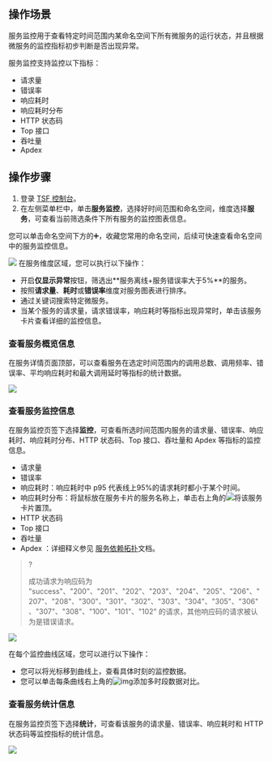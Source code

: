## 操作场景

服务监控用于查看特定时间范围内某命名空间下所有微服务的运行状态，并且根据微服务的监控指标初步判断是否出现异常。

服务监控支持监控以下指标：

- 请求量
- 错误率
- 响应耗时
- 响应耗时分布
- HTTP 状态码
- Top 接口
- 吞吐量
- Apdex 



## 操作步骤

1. 登录 [TSF 控制台](https://console.cloud.tencent.com/tsf/index)。
2. 在左侧菜单栏中，单击**服务监控**，选择好时间范围和命名空间，维度选择**服务**，可查看当前筛选条件下所有服务的监控图表信息。
<dx-alert infotype="explain" title="">
您可以单击命名空间下方的➕，收藏您常用的命名空间，后续可快速查看命名空间中的服务监控信息。
</dx-alert>

![](https://qcloudimg.tencent-cloud.cn/raw/061c89b6a19c1d96baa8ddf329b7ca3d.png)
在服务维度区域，您可以执行以下操作：
 - 开启**仅显示异常**按钮，筛选出**服务离线+服务错误率大于5%**的服务。
 - 按照**请求量**、**耗时**或**错误率**维度对服务图表进行排序。
 - 通过关键词搜索特定微服务。
 - 当某个服务的请求量，请求错误率，响应耗时等指标出现异常时，单击该服务卡片查看详细的监控信息。

  



### 查看服务概览信息

在服务详情页面顶部，可以查看服务在选定时间范围内的调用总数、调用频率、错误率、平均响应耗时和最大调用延时等指标的统计数据。

![](https://qcloudimg.tencent-cloud.cn/raw/d2b59de906012a9c768de4cc197608f6.png)

### 查看服务监控信息

在服务监控页签下选择**监控**，可查看所选时间范围内服务的请求量、错误率、响应耗时、响应耗时分布、HTTP 状态码、Top 接口、吞吐量和 Apdex 等指标的监控信息。

- 请求量
- 错误率
- 响应耗时：响应耗时中 p95 代表线上95%的请求耗时都小于某个时间。
- 响应耗时分布：将鼠标放在服务卡片的服务名称上，单击右上角的![](https://qcloudimg.tencent-cloud.cn/raw/6bc0a1003da8cb84026fa5ce8b7e2f11.png)将该服务卡片置顶。
- HTTP 状态码
- Top 接口
- 吞吐量
- Apdex ：详细释义参见 [服务依赖拓扑](https://cloud.tencent.com/document/product/649/15544#.E5.8F.AF.E8.A7.86.E5.8C.96.E5.8F.82.E8.80.83)文档。
> ?
>
> 成功请求为响应码为 "success"、"200"、"201"、"202"、"203"、"204"、"205"、"206"、"207"、"208"、"300"、"301"、"302"、"303"、"304"、"305"、"306"、"307"、"308"、"100"、"101"、"102" 的请求，其他响应码的请求被认为是错误请求。
> 
![](https://qcloudimg.tencent-cloud.cn/raw/acbcb92d57114f4f0496ab368948e6ba.png)

在每个监控曲线区域，您可以进行以下操作：
- 您可以将光标移到曲线上，查看具体时刻的监控数据。
- 您可以单击每条曲线右上角的![img](https://main.qcloudimg.com/raw/7d2ae79ec8e992ec9252d909e74423e9.png)添加多时段数据对比。

### 查看服务统计信息

在服务监控页签下选择**统计**，可查看该服务的请求量、错误率、响应耗时和 HTTP 状态码等监控指标的统计信息。

![](https://main.qcloudimg.com/raw/f03c0fcab5ae09703aa47764580253d9.png)



